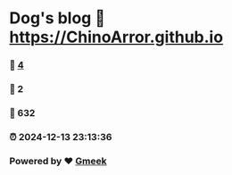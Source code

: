 # Dog's blog :link: https://ChinoArror.github.io 
### :page_facing_up: [4](https://ChinoArror.github.io/tag.html) 
### :speech_balloon: 2 
### :hibiscus: 632 
### :alarm_clock: 2024-12-13 23:13:36 
### Powered by :heart: [Gmeek](https://github.com/Meekdai/Gmeek)

